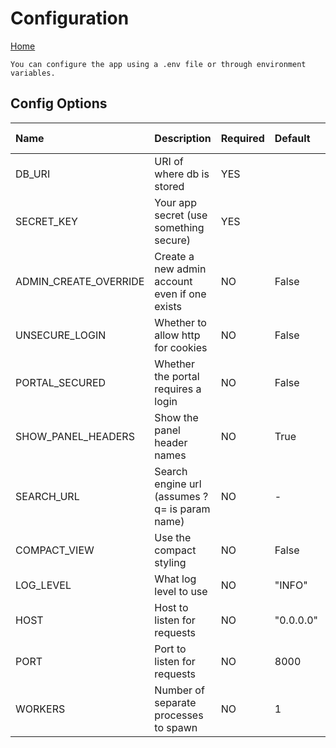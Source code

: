 # Configuration

[Home](index.md)

    You can configure the app using a .env file or through environment variables.

## Config Options
| Name                  | Description                                   | Required | Default   | Docker Only |
| :-------------------- | :-------------------------------------------- | :------- | :-------- | :---------- |
| DB_URI                | URI of where db is stored                     | YES      |           | No          |
| SECRET_KEY            | Your app secret (use something secure)        | YES      |           | No          |
| ADMIN_CREATE_OVERRIDE | Create a new admin account even if one exists | NO       | False     | No          |
| UNSECURE_LOGIN        | Whether to allow http for cookies             | NO       | False     | No          |
| PORTAL_SECURED        | Whether the portal requires a login           | NO       | False     | No          |
| SHOW_PANEL_HEADERS    | Show the panel header names                   | NO       | True      | No          |
| SEARCH_URL            | Search engine url (assumes ?q= is param name) | NO       | -         | No          |
| COMPACT_VIEW          | Use the compact styling                       | NO       | False     | No          |
| LOG_LEVEL             | What log level to use                         | NO       | "INFO"    | No          |
| HOST                  | Host to listen for requests                   | NO       | "0.0.0.0" | Yes         |
| PORT                  | Port to listen for requests                   | NO       | 8000      | Yes         |
| WORKERS               | Number of separate processes to spawn         | NO       | 1         | Yes         |
